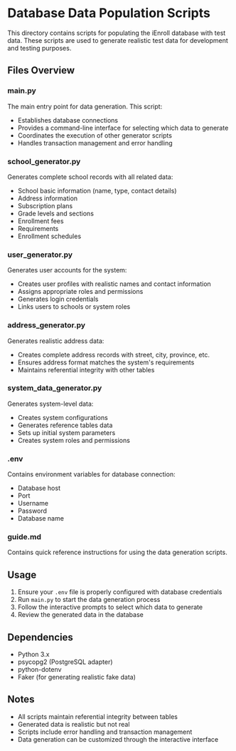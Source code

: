 # Database Data Population Scripts

This directory contains scripts for populating the iEnroll database with test data. These scripts are used to generate realistic test data for development and testing purposes.

## Files Overview

### main.py
The main entry point for data generation. This script:
- Establishes database connections
- Provides a command-line interface for selecting which data to generate
- Coordinates the execution of other generator scripts
- Handles transaction management and error handling

### school_generator.py
Generates complete school records with all related data:
- School basic information (name, type, contact details)
- Address information
- Subscription plans
- Grade levels and sections
- Enrollment fees
- Requirements
- Enrollment schedules

### user_generator.py
Generates user accounts for the system:
- Creates user profiles with realistic names and contact information
- Assigns appropriate roles and permissions
- Generates login credentials
- Links users to schools or system roles

### address_generator.py
Generates realistic address data:
- Creates complete address records with street, city, province, etc.
- Ensures address format matches the system's requirements
- Maintains referential integrity with other tables

### system_data_generator.py
Generates system-level data:
- Creates system configurations
- Generates reference tables data
- Sets up initial system parameters
- Creates system roles and permissions

### .env
Contains environment variables for database connection:
- Database host
- Port
- Username
- Password
- Database name

### guide.md
Contains quick reference instructions for using the data generation scripts.

## Usage

1. Ensure your `.env` file is properly configured with database credentials
2. Run `main.py` to start the data generation process
3. Follow the interactive prompts to select which data to generate
4. Review the generated data in the database

## Dependencies

- Python 3.x
- psycopg2 (PostgreSQL adapter)
- python-dotenv
- Faker (for generating realistic fake data)

## Notes

- All scripts maintain referential integrity between tables
- Generated data is realistic but not real
- Scripts include error handling and transaction management
- Data generation can be customized through the interactive interface 